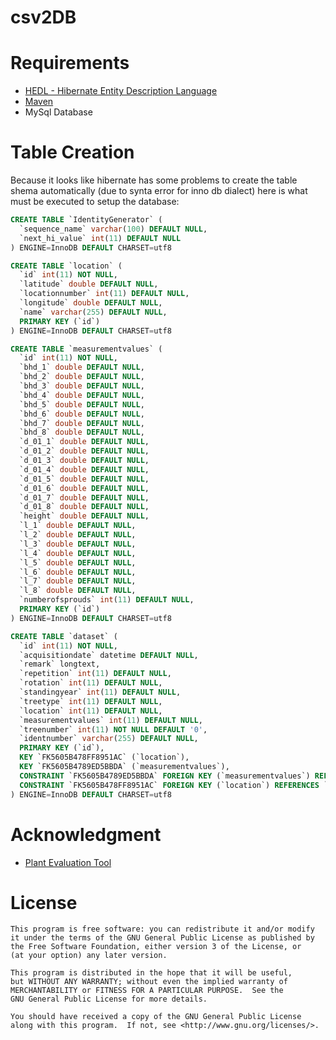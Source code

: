 csv2DB
======

Requirements
============

* [HEDL - Hibernate Entity Description Language](http://www.hibernate-dsl.org/index.php/HEDL)
* [Maven](http://www.apache.maven.org)
* MySql Database

Table Creation
==============

Because it looks like hibernate has some problems to create the table shema automatically (due to synta error for inno db 
dialect) here is what must be executed to setup the database:

```sql
CREATE TABLE `IdentityGenerator` (
  `sequence_name` varchar(100) DEFAULT NULL,
  `next_hi_value` int(11) DEFAULT NULL
) ENGINE=InnoDB DEFAULT CHARSET=utf8
```
```sql
CREATE TABLE `location` (
  `id` int(11) NOT NULL,
  `latitude` double DEFAULT NULL,
  `locationnumber` int(11) DEFAULT NULL,
  `longitude` double DEFAULT NULL,
  `name` varchar(255) DEFAULT NULL,
  PRIMARY KEY (`id`)
) ENGINE=InnoDB DEFAULT CHARSET=utf8
```

```sql
CREATE TABLE `measurementvalues` (
  `id` int(11) NOT NULL,
  `bhd_1` double DEFAULT NULL,
  `bhd_2` double DEFAULT NULL,
  `bhd_3` double DEFAULT NULL,
  `bhd_4` double DEFAULT NULL,
  `bhd_5` double DEFAULT NULL,
  `bhd_6` double DEFAULT NULL,
  `bhd_7` double DEFAULT NULL,
  `bhd_8` double DEFAULT NULL,
  `d_01_1` double DEFAULT NULL,
  `d_01_2` double DEFAULT NULL,
  `d_01_3` double DEFAULT NULL,
  `d_01_4` double DEFAULT NULL,
  `d_01_5` double DEFAULT NULL,
  `d_01_6` double DEFAULT NULL,
  `d_01_7` double DEFAULT NULL,
  `d_01_8` double DEFAULT NULL,
  `height` double DEFAULT NULL,
  `l_1` double DEFAULT NULL,
  `l_2` double DEFAULT NULL,
  `l_3` double DEFAULT NULL,
  `l_4` double DEFAULT NULL,
  `l_5` double DEFAULT NULL,
  `l_6` double DEFAULT NULL,
  `l_7` double DEFAULT NULL,
  `l_8` double DEFAULT NULL,
  `numberofsprouds` int(11) DEFAULT NULL,
  PRIMARY KEY (`id`)
) ENGINE=InnoDB DEFAULT CHARSET=utf8
```

```sql
CREATE TABLE `dataset` (
  `id` int(11) NOT NULL,
  `acquisitiondate` datetime DEFAULT NULL,
  `remark` longtext,
  `repetition` int(11) DEFAULT NULL,
  `rotation` int(11) DEFAULT NULL,
  `standingyear` int(11) DEFAULT NULL,
  `treetype` int(11) DEFAULT NULL,
  `location` int(11) DEFAULT NULL,
  `measurementvalues` int(11) DEFAULT NULL,
  `treenumber` int(11) NOT NULL DEFAULT '0',
  `identnumber` varchar(255) DEFAULT NULL,
  PRIMARY KEY (`id`),
  KEY `FK5605B478FF8951AC` (`location`),
  KEY `FK5605B4789ED5BBDA` (`measurementvalues`),
  CONSTRAINT `FK5605B4789ED5BBDA` FOREIGN KEY (`measurementvalues`) REFERENCES `measurementvalues` (`id`),
  CONSTRAINT `FK5605B478FF8951AC` FOREIGN KEY (`location`) REFERENCES `location` (`id`)
) ENGINE=InnoDB DEFAULT CHARSET=utf8
```


Acknowledgment
==============

* [Plant Evaluation Tool](http://code.google.com/p/plant-evaluation/)

License
========

    This program is free software: you can redistribute it and/or modify
    it under the terms of the GNU General Public License as published by
    the Free Software Foundation, either version 3 of the License, or
    (at your option) any later version.

    This program is distributed in the hope that it will be useful,
    but WITHOUT ANY WARRANTY; without even the implied warranty of
    MERCHANTABILITY or FITNESS FOR A PARTICULAR PURPOSE.  See the
    GNU General Public License for more details.

    You should have received a copy of the GNU General Public License
    along with this program.  If not, see <http://www.gnu.org/licenses/>.
